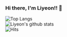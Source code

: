 ### Hi there, I'm Liyeon!! 👋

![Top Langs](https://github-readme-stats.vercel.app/api/top-langs/?username=liyeon)<br/>
![Liyeon's github stats](https://github-readme-stats.vercel.app/api?username=liyeon&show_icons=true&theme=gruvbox)<br/>
![Hits](https://hits.seeyoufarm.com/api/count/incr/badge.svg?url=https%3A%2F%2Fgithub.com%2Fliyeon&count_bg=%23D9A530&title_bg=%23000000&icon=&icon_color=%23E7E7E7&title=hits&edge_flat=false)

<!--
**liyeon/liyeon** is a ✨ _special_ ✨ repository because its `README.md` (this file) appears on your GitHub profile.

Here are some ideas to get you started:

- 🔭 I’m currently working on ...
- 🌱 I’m currently learning ...
- 👯 I’m looking to collaborate on ...
- 🤔 I’m looking for help with ...
- 💬 Ask me about ...
- 📫 How to reach me: ...
- 😄 Pronouns: ...
- ⚡ Fun fact: ...
-->
